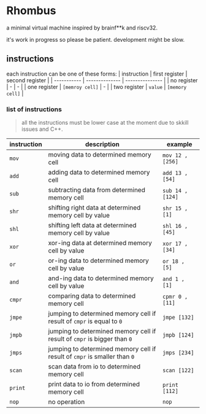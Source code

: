 # Rhombus
a minimal virtual machine inspired by brainf**k and riscv32. 


it's work in progress so please be patient. development might be slow.


## instructions
each instruction can be one of these forms:
| instruction | first register | second register |
| ----------- | -------------- | --------------- |
| no register | - | - |
| one register | `[memroy cell]` | - |
| two register | `value` | `[memory cell]` |

### list of instructions
> all the instructions must be lower case at the moment due to skkill issues and C++.

| instruction | description | example |
| ----------- | ----------- | ------- |
| `mov` | moving data to determined memory cell | `mov 12 , [256]` |
| `add` | adding data to determined memory cell | `add 13 , [54]` |
| `sub` | subtracting data from determined memory cell | `sub 14 , [124]` |
| `shr` | shifting right data at determined memory cell by value | `shr 15 , [1]` |
| `shl` | shifting left data at determined memory cell by value | `shl 16 , [45]` |
| `xor` | xor-ing data at determined memory cell by value | `xor 17 , [34]` |
| `or` | or-ing data to determined memory cell by value | `or 18 , [5]` |
| `and` | and-ing data to determined memory cell by value | `and 1 , [1]` |
| `cmpr` | comparing data to determined memory cell | `cpmr 0 , [11]` |
| `jmpe` | jumping to determined memory cell if result of `cmpr` is equal to `0` | `jmpe [132]` |
| `jmpb` | jumping to determined memory cell if result of `cmpr` is bigger than `0` | `jmpb [124]` |
| `jmps` | jumping to determined memory cell if result of `cmpr` is smaller than `0` | `jmps [234]` |
| `scan` | scan data from io to determined memory cell | `scan [122]` |
| `print` | print data to io from determined memory cell | `print [112]` |
| `nop` | no operation | `nop` |
